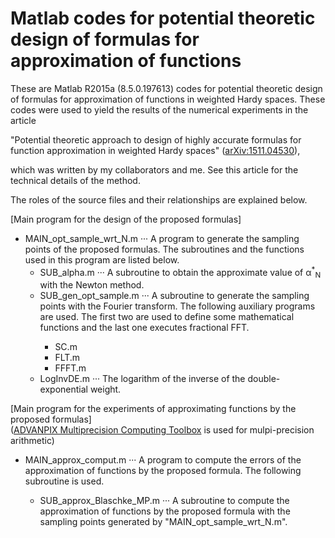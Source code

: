 <H1>Matlab codes for potential theoretic design of formulas for approximation of functions</H1>

These are Matlab R2015a (8.5.0.197613) codes for potential theoretic design of formulas for approximation of functions in weighted Hardy spaces. These codes were used to yield the results of the numerical experiments in the article

"Potential theoretic approach to design of highly accurate formulas for function approximation in weighted Hardy spaces" (<a href="http://arxiv.org/abs/1511.04530">arXiv:1511.04530</a>),

which was written by my collaborators and me. See this article for the technical details of the method.

The roles of the source files and their relationships are explained below.

[Main program for the design of the proposed formulas]

<ul>
  <li> MAIN_opt_sample_wrt_N.m &middot;&middot;&middot; A program to generate the sampling points of the proposed formulas. The subroutines and the functions used in this program are listed below.
  <ul>
    <li> SUB_alpha.m &middot;&middot;&middot; A subroutine to obtain the approximate value of &alpha;<sup>*</sup><sub>N</sub> with the Newton method. </li>
    <li> SUB_gen_opt_sample.m &middot;&middot;&middot; A subroutine to generate the sampling points with the Fourier transform. The following auxiliary programs are used. The first two are used to define some mathematical functions and the last one executes fractional FFT.</li>
    <ul>
      <li> SC.m </li>
      <li> FLT.m </li>
      <li> FFFT.m </li>
    </ul>
    <li> LogInvDE.m &middot;&middot;&middot; The logarithm of the inverse of the double-exponential weight.</li>
  </ul>
  </li>

</ul>

[Main program for the experiments of approximating functions by the proposed formulas]<br>
(<a href="http://www.advanpix.com/documentation/users-manual/">ADVANPIX Multiprecision Computing Toolbox</a> is used for mulpi-precision arithmetic)

<ul>
<li> MAIN_approx_comput.m &middot;&middot;&middot; A program to compute the errors of the approximation of functions by the proposed formula. The following subroutine is used. </li>
  <ul>
    <li> SUB_approx_Blaschke_MP.m &middot;&middot;&middot; A subroutine to compute the approximation of functions by the proposed formula with the sampling points generated by "MAIN_opt_sample_wrt_N.m".</li>

  </ul>
</ul>
